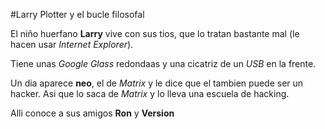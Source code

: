 #Larry Plotter y el bucle filosofal

El niño huerfano **Larry** vive con sus tios, que lo tratan bastante mal (le hacen usar *Internet Explorer*).

Tiene unas *Google Glass* redondaas y una cicatriz de un *USB* en la frente.

Un dia aparece **neo**, el de *Matrix* y le dice que el tambien puede ser un hacker.
Asi que lo saca de *Matrix* y lo lleva  una escuela de hacking.

Alli conoce a sus amigos **Ron** y **Version**

